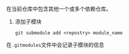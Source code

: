 在当前仓库中包含其他一个或多个依赖仓库。
1. 添加子模块
   ```
   git submodule add <repostry> module_name
   ```
在`.gitmodules`文件中会记录子模块的信息
